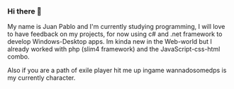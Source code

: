 ### Hi there 👋

<!--
**juanpdoss/juanpdoss** is a ✨ _special_ ✨ repository because its `README.md` (this file) appears on your GitHub profile.

Here are some ideas to get you started:

- 🔭 I’m currently working on ...
- 🌱 I’m currently learning ...
- 👯 I’m looking to collaborate on ...
- 🤔 I’m looking for help with ...
- 💬 Ask me about ...
- 📫 How to reach me: ...
- 😄 Pronouns: ...
- ⚡ Fun fact: ...
-->

My name is Juan Pablo and I'm currently studying programming, I will love to have feedback on my projects, for now using c# and .net framework to develop Windows-Desktop apps. 
Im kinda new in the Web-world but I already worked with php (slim4 framework) and the JavaScript-css-html combo. 


Also if you are a path of exile player hit me up ingame wannadosomedps is my currently character. 
